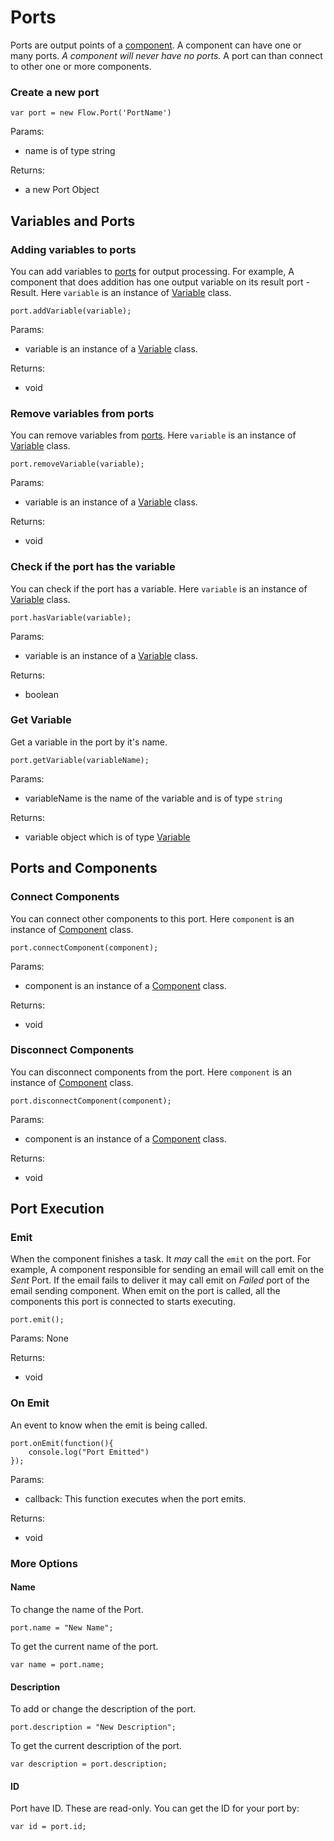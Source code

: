 # Ports

Ports are output points of a [component](../Component/README.md). A component can have one or many ports. *A component will never have no ports.* A port can than connect to other one or more components.

### Create a new port

```
var port = new Flow.Port('PortName')
```

Params: 
- name is of type string

Returns: 
- a new Port Object

## Variables and Ports

### Adding variables to ports

You can add variables to [ports](../Port/README.md) for output processing. For example, A component that does addition has one output variable on its result port - Result. Here `variable` is an instance of [Variable](../Variable/README.md) class. 

```
port.addVariable(variable);
```

Params: 
- variable is an instance of a [Variable](../Variable/README.md) class. 

Returns: 
- void


### Remove variables from ports

You can remove variables from [ports](../Port/README.md). Here `variable` is an instance of [Variable](../Variable/README.md) class. 

```
port.removeVariable(variable);
```

Params: 
- variable is an instance of a [Variable](../Variable/README.md) class. 

Returns: 
- void

### Check if the port has the variable

You can check if the port has a variable. Here `variable` is an instance of [Variable](../Variable/README.md) class. 

```
port.hasVariable(variable);
```

Params: 
- variable is an instance of a [Variable](../Variable/README.md) class. 

Returns: 
- boolean

### Get Variable

Get a variable in the port by it's name. 

```
port.getVariable(variableName);
```

Params: 
- variableName is the name of the variable and is of type `string` 

Returns: 
- variable object which is of type [Variable](../Variable/README.md)

## Ports and Components

### Connect Components

You can connect other components to this port. Here `component` is an instance of [Component](../Component/README.md) class. 

```
port.connectComponent(component);
```

Params: 
- component is an instance of a [Component](../Component/README.md) class. 

Returns: 
- void


### Disconnect Components

You can disconnect components from the port. Here `component` is an instance of [Component](../Component/README.md) class. 

```
port.disconnectComponent(component);
```

Params: 
- component is an instance of a [Component](../Component/README.md) class. 

Returns: 
- void


## Port Execution

### Emit

When the component finishes a task. It *may* call the `emit` on the port. For example, A component responsible for sending an email will call emit on the *Sent* Port. If the email fails to deliver it may call emit on *Failed* port of the email sending component. When emit on the port is called, all the components this port is connected to starts executing. 

```
port.emit();
```

Params: None

Returns: 
- void

### On Emit

An event to know when the emit is being called.

```
port.onEmit(function(){
    console.log("Port Emitted")
});
```

Params: 
- callback: This function executes when the port emits.

Returns: 
- void

### More Options

#### Name 

To change the name of the Port. 

```
port.name = "New Name";
```

To get the current name of the port.

```
var name = port.name;
```

#### Description 

To add or change the description of the port. 

```
port.description = "New Description";
```

To get the current description of the port.

```
var description = port.description;
```

#### ID

Port have ID. These are read-only. You can get the ID for your port by:

```
var id = port.id;
```



